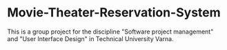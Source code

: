 # Movie-Theater-Reservation-System
This is a group project for the discipline "Software project management" and "User Interface Design" in Technical University Varna.
